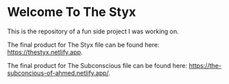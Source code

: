 # Welcome To The Styx

This is the repository of a fun side project I was working on. 

The final product for The Styx file can be found here: https://thestyx.netlify.app.

The final product for The Subconscious file can be found here: https://the-subconcious-of-ahmed.netlify.app/.
